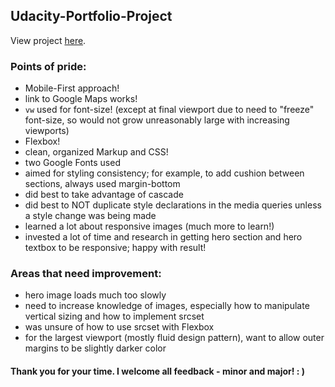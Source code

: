 ## Udacity-Portfolio-Project
View project [here](https://connectextend.github.io/Udacity-Portfolio-Project/).

### Points of pride:
- Mobile-First approach!
- link to Google Maps works!
- `vw` used for font-size! (except at final viewport due to need to "freeze" font-size, so would not grow unreasonably large with increasing viewports)
- Flexbox!
- clean, organized Markup and CSS!
- two Google Fonts used
- aimed for styling consistency; for example, to add cushion between sections, always used margin-bottom
- did best to take advantage of cascade
- did best to NOT duplicate style declarations in the media queries unless a style change was being made
- learned a lot about responsive images (much more to learn!)
- invested a lot of time and research in getting hero section and hero textbox to be responsive; happy with result!

### Areas that need improvement:
- hero image loads much too slowly
- need to increase knowledge of images, especially how to manipulate vertical sizing and how to implement srcset
- was unsure of how to use srcset with Flexbox
- for the largest viewport (mostly fluid design pattern), want to allow outer margins to be slightly darker color
#### Thank you for your time. I welcome all feedback - minor and major! : )
